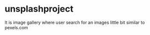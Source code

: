 # unsplashproject
It is image gallery where user search for an images little bit similar to pexels.com
